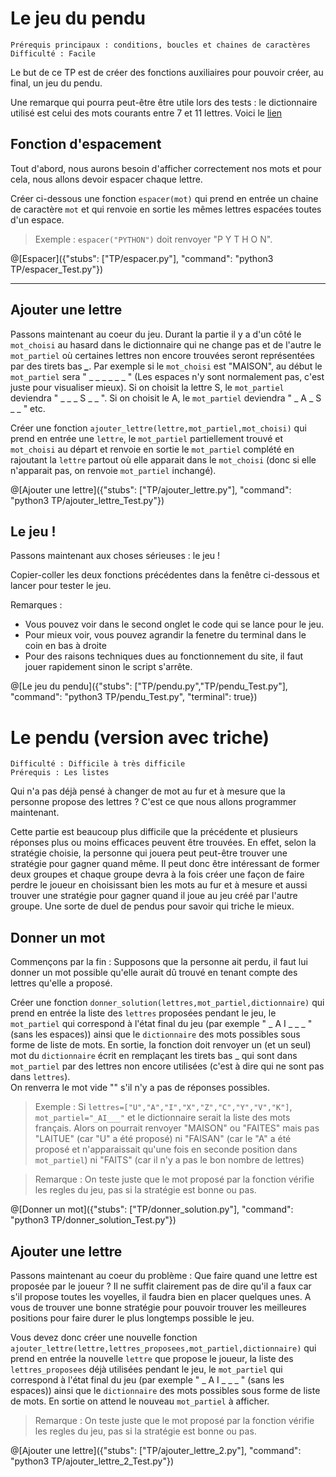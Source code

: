 # Le jeu du pendu
`Prérequis principaux : conditions, boucles et chaines de caractères`  
`Difficulté : Facile`

Le but de ce TP est de créer des fonctions auxiliaires pour pouvoir créer, au final, un jeu du pendu.

Une remarque qui pourra peut-être être utile lors des tests : le dictionnaire utilisé est celui des mots courants entre 7 et 11 lettres. Voici le [lien](https://github.com/matcianfa/playground-X1rXTswJ/blob/master/python-project/TP/dictionnaire7-10.txt)

## Fonction d'espacement

Tout d'abord, nous aurons besoin d'afficher correctement nos mots et pour cela, nous allons devoir espacer chaque lettre.

Créer ci-dessous une fonction `espacer(mot)` qui prend en entrée un chaine de caractère `mot` et qui renvoie en sortie les mêmes lettres espacées toutes d'un espace.

> Exemple : `espacer("PYTHON")` doit renvoyer "P Y T H O N".

@[Espacer]({"stubs": ["TP/espacer.py"], "command": "python3 TP/espacer_Test.py"})

---
## Ajouter une lettre

Passons maintenant au coeur du jeu. Durant la partie il y a d'un côté le `mot_choisi` au hasard dans le dictionnaire qui ne change pas et de l'autre le `mot_partiel` où certaines lettres non encore trouvées seront représentées par des tirets bas ***_***. Par exemple si le `mot_choisi` est "MAISON", au début le `mot_partiel` sera " _ _ _ _ _ _ " (Les espaces n'y sont normalement pas, c'est juste pour visualiser mieux). Si on choisit la lettre S, le `mot_partiel` deviendra " _ _ _ S _ _ ". Si on choisit le A, le `mot_partiel` deviendra " _ A _ S _ _ " etc.

Créer une fonction `ajouter_lettre(lettre,mot_partiel,mot_choisi)` qui prend en entrée une `lettre`, le `mot_partiel` partiellement trouvé et `mot_choisi` au départ et renvoie en sortie le `mot_partiel` complété en rajoutant la `lettre` partout où elle apparait dans le `mot_choisi` (donc si elle n'apparait pas, on renvoie `mot_partiel` inchangé).

@[Ajouter une lettre]({"stubs": ["TP/ajouter_lettre.py"], "command": "python3 TP/ajouter_lettre_Test.py"})

## Le jeu !

Passons maintenant aux choses sérieuses : le jeu ! 

Copier-coller les deux fonctions précédentes dans la fenêtre ci-dessous et lancer pour tester le jeu.

Remarques : 
- Vous pouvez voir dans le second onglet le code qui se lance pour le jeu.
- Pour mieux voir, vous pouvez agrandir la fenetre du terminal dans le coin en bas à droite
- Pour des raisons techniques dues au fonctionnement du site, il faut jouer rapidement sinon le script s'arrête.

@[Le jeu du pendu]({"stubs": ["TP/pendu.py","TP/pendu_Test.py"], "command": "python3 TP/pendu_Test.py", "terminal": true})

# Le pendu (version avec triche)
`Difficulté : Difficile à très difficile`  
`Prérequis : Les listes`


Qui n'a pas déjà pensé à changer de mot au fur et à mesure que la personne propose des lettres ? C'est ce que nous allons programmer maintenant. 

Cette partie est beaucoup plus difficile que la précédente et plusieurs réponses plus ou moins efficaces peuvent être trouvées. En effet, selon la stratégie choisie, la personne qui jouera peut peut-être trouver une stratégie pour gagner quand même. Il peut donc être intéressant de former deux groupes et chaque groupe devra à la fois créer une façon de faire perdre le joueur en choisissant bien les mots au fur et à mesure et aussi trouver une stratégie pour gagner quand il joue au jeu créé par l'autre groupe. Une sorte de duel de pendus pour savoir qui triche le mieux.

## Donner un mot

Commençons par la fin : Supposons que la personne ait perdu, il faut lui donner un mot possible qu'elle aurait dû trouvé en tenant compte des lettres qu'elle a proposé.

Créer une fonction `donner_solution(lettres,mot_partiel,dictionnaire)` qui prend en entrée la liste des `lettres` proposées pendant le jeu, le `mot_partiel` qui correspond à l'état final du jeu (par exemple " _ A I _ _ _ " (sans les espaces)) ainsi que le `dictionnaire` des mots possibles sous forme de liste de mots. En sortie, la fonction doit renvoyer un (et un seul) mot du `dictionnaire` écrit en remplaçant les tirets bas _ qui sont dans `mot_partiel` par des lettres non encore utilisées (c'est à dire qui ne sont pas dans `lettres`).  
On renverra le mot vide "" s'il n'y a pas de réponses possibles.

> Exemple : Si `lettres=["U","A","I","X","Z","C","Y","V","K"]`, `mot_partiel="_AI___"` et le dictionnaire serait la liste des mots français. Alors on pourrait renvoyer "MAISON" ou "FAITES" mais pas "LAITUE" (car "U" a été proposé) ni "FAISAN" (car le "A" a été proposé et n'apparaissait qu'une fois en seconde position dans `mot_partiel`) ni "FAITS" (car il n'y a pas le bon nombre de lettres)

> Remarque : On teste juste que le mot proposé par la fonction vérifie les regles du jeu, pas si la stratégie est bonne ou pas.

@[Donner un mot]({"stubs": ["TP/donner_solution.py"], "command": "python3 TP/donner_solution_Test.py"})

## Ajouter une lettre

Passons maintenant au coeur du problème : Que faire quand une lettre est proposée par le joueur ? Il ne suffit clairement pas de dire qu'il a faux car s'il propose toutes les voyelles, il faudra bien en placer quelques unes. A vous de trouver une bonne stratégie pour pouvoir trouver les meilleures positions pour faire durer le plus longtemps possible le jeu.

Vous devez donc créer une nouvelle fonction `ajouter_lettre(lettre,lettres_proposees,mot_partiel,dictionnaire)` qui prend en entrée la nouvelle `lettre` que propose le joueur, la liste des `lettres_proposees` déjà utilisées pendant le jeu, le `mot_partiel` qui correspond à l'état final du jeu (par exemple " _ A I _ _ _ " (sans les espaces)) ainsi que le `dictionnaire` des mots possibles sous forme de liste de mots. En sortie on attend le nouveau `mot_partiel` à afficher.

> Remarque : On teste juste que le mot proposé par la fonction vérifie les regles du jeu, pas si la stratégie est bonne ou pas.

@[Ajouter une lettre]({"stubs": ["TP/ajouter_lettre_2.py"], "command": "python3 TP/ajouter_lettre_2_Test.py"})
